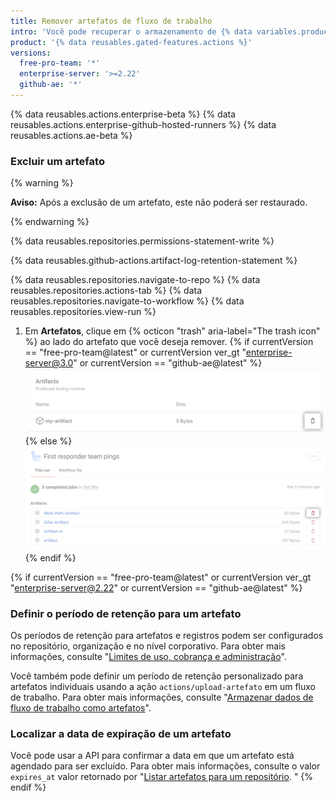 ```yaml
---
title: Remover artefatos de fluxo de trabalho
intro: 'Você pode recuperar o armazenamento de {% data variables.product.prodname_actions %} utilizado, excluindo artefatos antes de expirarem em {% data variables.product.product_name %}.'
product: '{% data reusables.gated-features.actions %}'
versions:
  free-pro-team: '*'
  enterprise-server: '>=2.22'
  github-ae: '*'
---
```


{% data reusables.actions.enterprise-beta %}
{% data reusables.actions.enterprise-github-hosted-runners %}
{% data reusables.actions.ae-beta %}

### Excluir um artefato

{% warning %}

**Aviso:** Após a exclusão de um artefato, este não poderá ser restaurado.

{% endwarning %}

{% data reusables.repositories.permissions-statement-write %}

{% data reusables.github-actions.artifact-log-retention-statement %}

{% data reusables.repositories.navigate-to-repo %}
{% data reusables.repositories.actions-tab %}
{% data reusables.repositories.navigate-to-workflow %}
{% data reusables.repositories.view-run %}
1. Em **Artefatos**, clique em
{% octicon "trash" aria-label="The trash icon" %} ao lado do artefato que você deseja remover.
    {% if currentVersion == "free-pro-team@latest" or currentVersion ver_gt "enterprise-server@3.0" or currentVersion == "github-ae@latest" %}
 ![Menu suspenso para excluir o artefato](/assets/images/help/repository/actions-delete-artifact-updated.png)
    {% else %}
    ![Menu suspenso para excluir o artefato](/assets/images/help/repository/actions-delete-artifact.png)
    {% endif %}

{% if currentVersion == "free-pro-team@latest" or currentVersion ver_gt "enterprise-server@2.22" or currentVersion == "github-ae@latest" %}
### Definir o período de retenção para um artefato

Os períodos de retenção para artefatos e registros podem ser configurados no repositório, organização e no nível corporativo. Para obter mais informações, consulte "[Limites de uso, cobrança e administração](/actions/reference/usage-limits-billing-and-administration#artifact-and-log-retention-policy)".

Você também pode definir um período de retenção personalizado para artefatos individuais usando a ação `actions/upload-artefato` em um fluxo de trabalho. Para obter mais informações, consulte "[Armazenar dados de fluxo de trabalho como artefatos](/actions/guides/storing-workflow-data-as-artifacts#configuring-a-custom-artifact-retention-period)".

### Localizar a data de expiração de um artefato

Você pode usar a API para confirmar a data em que um artefato está agendado para ser excluído. Para obter mais informações, consulte o valor `expires_at` valor retornado por "[Listar artefatos para um repositório](/rest/reference/actions#artifacts). "
{% endif %}
